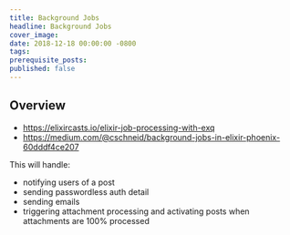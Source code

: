 ```yaml
---
title: Background Jobs
headline: Background Jobs
cover_image:
date: 2018-12-18 00:00:00 -0800
tags:
prerequisite_posts:
published: false
---
```


## Overview

- https://elixircasts.io/elixir-job-processing-with-exq
- https://medium.com/@cschneid/background-jobs-in-elixir-phoenix-60dddf4ce207

This will handle:

- notifying users of a post
- sending passwordless auth detail
- sending emails
- triggering attachment processing and activating posts when attachments are 100% processed
